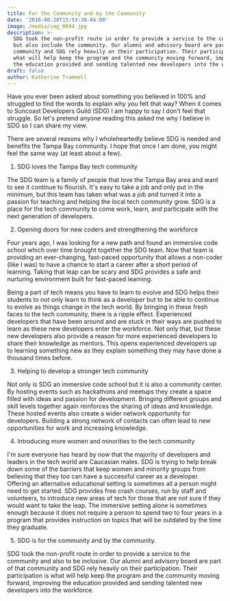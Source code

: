 ```yaml
---
title: For the Community and by the Community
date: '2018-08-20T15:53:38-04:00'
image: /media/img_0094.jpg
description: >-
  SDG took the non-profit route in order to provide a service to the community
  but also include the community. Our alumni and advisory board are part of that
  community and SDG rely heavily on their participation. Their participation is
  what will help keep the program and the community moving forward, improving
  the education provided and sending talented new developers into the workforce.
draft: false
author: Katherine Trammell
---
```

Have you ever been asked about something you believed in 100% and struggled to find the words to explain why you felt that way? When it comes to Suncoast Developers Guild (SDG) I am happy to say I don't feel that struggle. So let's pretend anyone reading this asked me why I believe in SDG so I can share my view.

There are several reasons why I wholeheartedly believe SDG is needed and benefits the Tampa Bay community. I hope that once I am done, you might feel the same way (at least about a few).

1. SDG loves the Tampa Bay tech community

The SDG team is a family of people that love the Tampa Bay area and want to see it continue to flourish. It's easy to take a job and only put in the minimum, but this team has taken what was a job and turned it into a passion for teaching and helping the local tech community grow. SDG is a place for the tech community to come work, learn, and participate with the next generation of developers.

2. Opening doors for new coders and strengthening the workforce

Four years ago, I was looking for a new path and found an immersive code school which over time brought together the SDG team. Now that team is providing an ever-changing, fast-paced opportunity that allows a non-coder (like I was) to have a chance to start a career after a short period of learning. Taking that leap can be scary and SDG provides a safe and nurturing environment built for fast-paced learning.

Being a part of tech means you have to learn to evolve and SDG helps their students to not only learn to think as a developer but to be able to continue to evolve as things change in the tech world. By bringing in these fresh faces to the tech community, there is a ripple effect. Experienced developers that have been around and are stuck in their ways are pushed to learn as these new developers enter the workforce. Not only that, but these new developers also provide a reason for more experienced developers to share their knowledge as mentors. This opens experienced developers up to learning something new as they explain something they may have done a thousand times before.

3. Helping to develop a stronger tech community

Not only is SDG an immersive code school but it is also a community center. By hosting events such as hackathons and meetups they create a space filled with ideas and passion for development. Bringing different groups and skill levels together again reinforces the sharing of ideas and knowledge. These hosted events also create a wider network opportunity for developers. Building a strong network of contacts can often lead to new opportunities for work and increasing knowledge.

4. Introducing more women and minorities to the tech community

I'm sure everyone has heard by now that the majority of developers and leaders in the tech world are Caucasian males. SDG is trying to help break down some of the barriers that keep women and minority groups from believing that they too can have a successful career as a developer. Offering an alternative educational setting is sometimes all a person might need to get started. SDG provides free crash courses, run by staff and volunteers, to introduce new areas of tech for those that are not sure if they would want to take the leap. The immersive setting alone is sometimes  enough because it does not require a person to spend two to four years in a program that provides instruction on topics that will be outdated by the time they graduate.

5. SDG is for the community and by the community.

SDG took the non-profit route in order to provide a service to the community and also to be inclusive. Our alumni and advisory board are part of that community and SDG rely heavily on their participation. Their participation is what will help keep the program and the community moving forward, improving the education provided and sending talented new developers into the workforce.
